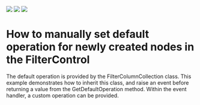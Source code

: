<!-- default badges list -->
![](https://img.shields.io/endpoint?url=https://codecentral.devexpress.com/api/v1/VersionRange/128621796/18.1.4%2B)
[![](https://img.shields.io/badge/Open_in_DevExpress_Support_Center-FF7200?style=flat-square&logo=DevExpress&logoColor=white)](https://supportcenter.devexpress.com/ticket/details/E2146)
[![](https://img.shields.io/badge/📖_How_to_use_DevExpress_Examples-e9f6fc?style=flat-square)](https://docs.devexpress.com/GeneralInformation/403183)
<!-- default badges end -->
# How to manually set default operation for newly created nodes in the FilterControl


<p>The default operation is provided by the FilterColumnCollection class. This example demonstrates how to inherit this class, and raise an event before returning a value from the GetDefaultOperation method. Within the event handler, a custom operation can be provided.</p>

<br/>


